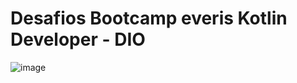 # Desafios Bootcamp everis Kotlin Developer - DIO

![image](https://user-images.githubusercontent.com/78937585/113632128-f8224180-9640-11eb-92ee-61379b1ff541.png)
